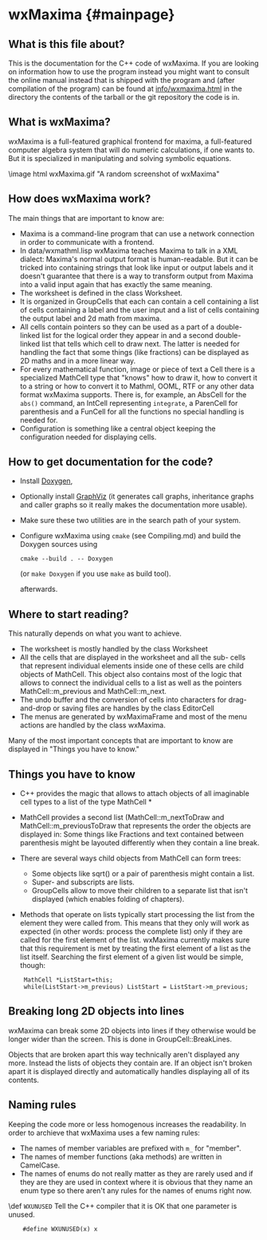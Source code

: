 # wxMaxima                         {#mainpage}

## What is this file about?

This is the documentation for the C++ code of wxMaxima. If you are looking
on information how to use the program instead you might want to consult
the online manual instead that is shipped with the program and
(after compilation of the program) can be found at
[info/wxmaxima.html](../../info/wxmaxima.html) in the directory the
contents of the tarball or the git repository the code is in.

## What is wxMaxima?

wxMaxima is a full-featured graphical frontend for maxima, a full-featured
computer algebra system that will do numeric calculations, if one wants to.
But it is specialized in manipulating and solving symbolic equations.

\\image html wxMaxima.gif "A random screenshot of wxMaxima"

## How does wxMaxima work?

The main things that are important to know are:

- Maxima is a command-line program that can use a network connection in order
  to communicate with a frontend.
- In data/wxmathml.lisp wxMaxima teaches Maxima to talk in a XML dialect:
  Maxima's normal output format is human-readable. But it can be tricked into
  containing strings that look like input or output labels and it doesn't
  guarantee that there is a way to transform output from Maxima into a valid input
  again that has exactly the same meaning.
- The worksheet is defined in the class Worksheet.
- It is organized in GroupCells that each can contain a cell containing a list of
  cells containing a label and the user input and a list of cells containing the
  output label and 2d math from maxima.
- All cells contain pointers so they can be used as a part of a double-linked list
  for the logical order they appear in and a second double-linked list that tells
  which cell to draw next. The latter is needed for handling the fact that some
  things (like fractions) can be displayed as 2D maths and in a more linear way.
- For every mathematical function, image or piece of text a Cell there is a specialized
  MathCell type that "knows" how to draw it, how to convert it to a string or how to
  convert it to Mathml, OOML, RTF or any other data format wxMaxima supports.
  There is, for example, an AbsCell for the <code>abs()</code> command, an IntCell
  representing <code>integrate</code>, a ParenCell for parenthesis and a FunCell for
  all the functions no special handling is needed for.
- Configuration is something like a central object keeping the configuration needed for
  displaying cells.

## How to get documentation for the code?

- Install [Doxygen](https://www.doxygen.nl),

- Optionally install [GraphViz](https://www.graphviz.org)
  (it generates call graphs, inheritance graphs and caller graphs
  so it really makes the documentation more usable).

- Make sure these two utilities are in the search path of your
  system.

- Configure wxMaxima using `cmake` (see Compiling.md) and build
  the Doxygen sources using

  `cmake --build . -- Doxygen`

  (or `make Doxygen` if you use `make` as build tool).

  afterwards.

## Where to start reading?

This naturally depends on what you want to achieve.

- The worksheet is mostly handled by the class Worksheet
- All the cells that are displayed in the worksheet and all the sub-
  cells that represent individual elements inside one of these cells
  are child objects of MathCell. This object also contains most of
  the logic that allows to connect the individual cells to a list
  as well as the pointers MathCell::m_previous and MathCell::m_next.
- The undo buffer and the conversion of cells into characters for
  drag-and-drop or saving files are handles by the class EditorCell
- The menus are generated by wxMaximaFrame and most of the menu actions
  are handled by the class wxMaxima.

Many of the most important concepts that are important to know are 
displayed in "Things you have to know."

## Things you have to know

- C++ provides the magic that allows to attach objects of all imaginable
  cell types to a list of the type MathCell \*

- MathCell provides a second list (MathCell::m_nextToDraw and
  MathCell::m_previousToDraw that represents the order the objects
  are displayed in: Some things like Fractions and text contained
  between parenthesis might be layouted differently when they contain
  a line break.

- There are several ways child objects from MathCell can form trees:

  - Some objects like sqrt() or a pair of parenthesis might contain
    a list.
  - Super- and subscripts are lists.
  - GroupCells allow to move their children to a separate list that isn't
    displayed (which enables folding of chapters).

- Methods that operate on lists typically start processing the list from
  the element they were called from. This means that they only will work
  as expected (in other words: process the complete list) only if they
  are called for the first element of the list.
  wxMaxima currently makes sure that this requirement is met by treating
  the first element of a list as the list itself.
  Searching the first element of a given list would be simple, though:

  ```
   MathCell *ListStart=this;
   while(ListStart->m_previous) ListStart = ListStart->m_previous;
  ```

## Breaking long 2D objects into lines

wxMaxima can break some 2D objects into lines if they otherwise would be
longer wider than the screen. This is done in GroupCell::BreakLines.

Objects that are broken apart this way technically aren't displayed
any more. Instead the lists of objects they contain are. If an object
isn't broken apart it is displayed directly and automatically handles
displaying all of its contents.

## Naming rules

Keeping the code more or less homogenous increases the readability. In
order to archieve that wxMaxima uses a few naming rules:

- The names of member variables are prefixed with `m_` for "member".
- The names of member functions (aka methods) are written in CamelCase.
- The names of enums do not really matter as they are rarely used and if
  they are they are used in context where it is obvious that they name an
  enum type so there aren't any rules for the names of enums right now.

\\def `WXUNUSED` Tell the C++ compiler that it is OK that one parameter is unused.

```
    #define WXUNUSED(x) x
```
